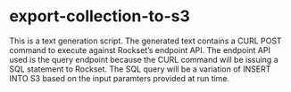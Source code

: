 # export-collection-to-s3
This is a text generation script. The generated text contains a CURL POST command to execute against Rockset’s endpoint API. The endpoint API used is the query endpoint because the CURL command will be issuing a SQL statement to Rockset. The SQL query will be a variation of INSERT INTO S3 based on the input paramters provided at run time.
